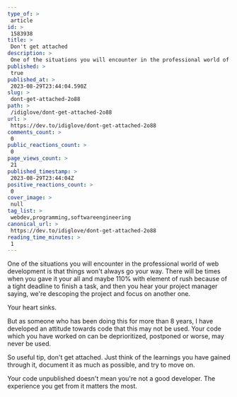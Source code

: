 ```yaml
---
type_of: > 
 article
id: > 
 1583938
title: > 
 Don't get attached
description: > 
 One of the situations you will encounter in the professional world of web development is that things...
published: > 
 true
published_at: > 
 2023-08-29T23:44:04.590Z
slug: > 
 dont-get-attached-2o88
path: > 
 /idiglove/dont-get-attached-2o88
url: > 
 https://dev.to/idiglove/dont-get-attached-2o88
comments_count: > 
 0
public_reactions_count: > 
 0
page_views_count: > 
 21
published_timestamp: > 
 2023-08-29T23:44:04Z
positive_reactions_count: > 
 0
cover_image: > 
 null
tag_list: > 
 webdev,programming,softwareengineering
canonical_url: > 
 https://dev.to/idiglove/dont-get-attached-2o88
reading_time_minutes: > 
 1
---
```

One of the situations you will encounter in the professional world of web development is that things won't always go your way. There will be times when you gave it your all and maybe 110% with element of rush because of a tight deadline to finish a task, and then you hear your project manager saying, we're descoping the project and focus on another one. 

Your heart sinks. 

But as someone who has been doing this for more than 8 years, I have developed an attitude towards code that this may not be used. Your code which you have worked on can be deprioritized, postponed or worse, may never be used.

So useful tip, don't get attached. Just think of the learnings you have gained through it, document it as much as possible, and try to move on. 

Your code unpublished doesn't mean you're not a good developer. The experience you get from it matters the most.